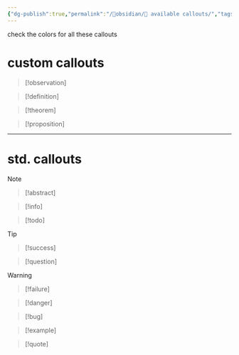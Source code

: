 ```yaml
---
{"dg-publish":true,"permalink":"/🔮obsidian/🍡 available callouts/","tags":["obsidian","cheat"]}
---
```



check the colors for all these callouts

# custom callouts
>[!observation]

>[!definition] 

>[!theorem]

>[!proposition]

---
# std. callouts

>[!note]

>[!abstract]

>[!info]

>[!todo]

>[!tip]

>[!success]

>[!question]

>[!warning]

>[!failure]

>[!danger]

>[!bug]

>[!example]

>[!quote]

